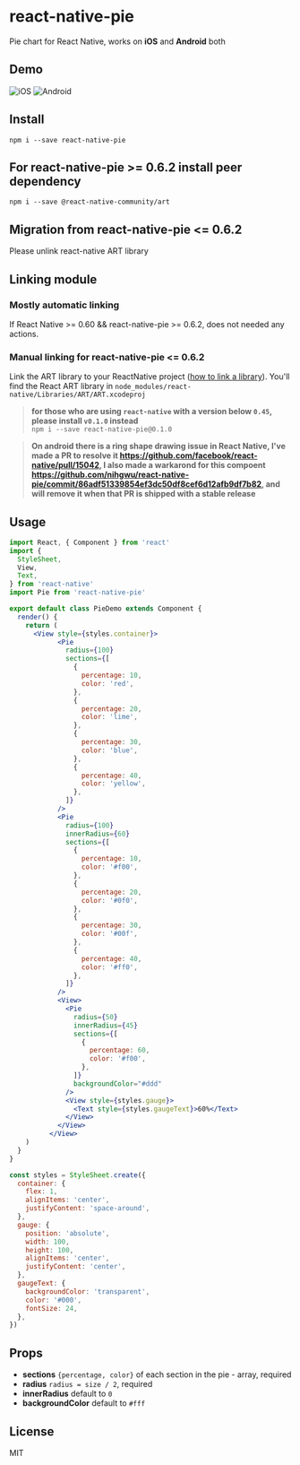 # react-native-pie

Pie chart for React Native, works on **iOS** and **Android** both

## Demo

![iOS](demo/ios.png)
![Android](demo/android.png)

## Install

`npm i --save react-native-pie`

## For react-native-pie >= 0.6.2 install peer dependency

`npm i --save @react-native-community/art`

## Migration from react-native-pie <= 0.6.2

Please unlink react-native ART library

## Linking module

### Mostly automatic linking

If React Native >= 0.60 && react-native-pie >= 0.6.2, does not needed any actions.

### Manual linking for react-native-pie <= 0.6.2
Link the ART library to your ReactNative project ([how to link a library](https://facebook.github.io/react-native/docs/linking-libraries-ios.html#content)). You'll find the React ART library in `node_modules/react-native/Libraries/ART/ART.xcodeproj`


> **for those who are using `react-native` with a version below `0.45`, please install `v0.1.0` instead**   
> `npm i --save react-native-pie@0.1.0`

> **On android there is a ring shape drawing issue in React Native, I've made a PR to resolve it https://github.com/facebook/react-native/pull/15042, I also made a warkarond for this compoent https://github.com/nihgwu/react-native-pie/commit/86adf51339854ef3dc50df8cef6d12afb9df7b82, and will remove it when that PR is shipped with a stable release**

## Usage

```jsx
import React, { Component } from 'react'
import {
  StyleSheet,
  View,
  Text,
} from 'react-native'
import Pie from 'react-native-pie'

export default class PieDemo extends Component {
  render() {
    return (
      <View style={styles.container}>
            <Pie
              radius={100}
              sections={[
                {
                  percentage: 10,
                  color: 'red',
                },
                {
                  percentage: 20,
                  color: 'lime',
                },
                {
                  percentage: 30,
                  color: 'blue',
                },
                {
                  percentage: 40,
                  color: 'yellow',
                },
              ]}
            />
            <Pie
              radius={100}
              innerRadius={60}
              sections={[
                {
                  percentage: 10,
                  color: '#f00',
                },
                {
                  percentage: 20,
                  color: '#0f0',
                },
                {
                  percentage: 30,
                  color: '#00f',
                },
                {
                  percentage: 40,
                  color: '#ff0',
                },
              ]}
            />
            <View>
              <Pie
                radius={50}
                innerRadius={45}
                sections={[
                  {
                    percentage: 60,
                    color: '#f00',
                  },
                ]}
                backgroundColor="#ddd"
              />
              <View style={styles.gauge}>
                <Text style={styles.gaugeText}>60%</Text>
              </View>
            </View>
          </View>
    )
  }
}

const styles = StyleSheet.create({
  container: {
    flex: 1,
    alignItems: 'center',
    justifyContent: 'space-around',
  },
  gauge: {
    position: 'absolute',
    width: 100,
    height: 100,
    alignItems: 'center',
    justifyContent: 'center',
  },
  gaugeText: {
    backgroundColor: 'transparent',
    color: '#000',
    fontSize: 24,
  },
})
```

## Props

* **sections** `{percentage, color}` of each section in the pie - array, required
* **radius** `radius = size / 2`, required
* **innerRadius** default to `0`
* **backgroundColor** default to `#fff`

## License

MIT

